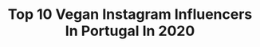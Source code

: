 ---
title: Top 10 Vegan Instagram Influencers In Portugal In 2020
description: >-
  Find top vegan Instagram influencers in Portugal in 2020. Most popular hashtags: #vegan #foodblogger #plantbased #vegangirlsdoitbetter.
platform: Instagram
profiles:
  - username: "nour.livia"
    fullname: >-
      Nour Livia
    location: "Portugal"
    followers: 22522
    engagement: 379
    commentsToLikes: 0.048590
    avatar: "https://scontent-amt2-1.cdninstagram.com/v/t51.2885-19/s320x320/81039931_182297352852401_6563399812920639488_n.jpg?_nc_ht=scontent-amt2-1.cdninstagram.com&_nc_ohc=yL7HdGrvZZcAX_mb6LB&oh=9f81723f0fd21ecfc09cee61b5d0569a&oe=5EB7BDE0"
    verified: false
    hashtags: "#veganuary"
  - username: "alhofrances"
    fullname: >-
      Nuno Mota
    location: "Portugal"
    followers: 33934
    engagement: 275
    commentsToLikes: 0.139032
    avatar: "https://scontent-lhr8-1.cdninstagram.com/v/t51.2885-19/s320x320/43729384_2318647861704879_6219063389923049472_n.jpg?_nc_ht=scontent-lhr8-1.cdninstagram.com&_nc_ohc=QJUaWOHNQewAX-xbsAN&oh=56eb7e4b5e4e12e0754023de43f0a2dc&oe=5EBB21C8"
    verified: false
    hashtags: "#fermentofermipan, #damnvegandoughnuts, #youguysrock, #bolodeabacaxi"
  - username: "camilaganon"
    fullname: >-
      C A M I L A   G A N O N
    location: "Portugal"
    followers: 36946
    engagement: 205
    commentsToLikes: 0.051571
    avatar: "https://scontent-lht6-1.cdninstagram.com/v/t51.2885-19/s320x320/75210462_438709000152002_639563249334878208_n.jpg?_nc_ht=scontent-lht6-1.cdninstagram.com&_nc_ohc=k6wBBaOQiLsAX-Z3RVb&oh=e6adad406e4b72245bd0d662de13b028&oe=5EBB22FE"
    verified: false
    hashtags: "#vegangirlsdoitbetter, #plantbased, #vegan, #coronavirus"
  - username: "valeriagorelova"
    fullname: >-
      Нутрициолог & Welness Coach
    location: "Portugal"
    followers: 3470
    engagement: 2000
    commentsToLikes: 0.076515
    avatar: "https://instagram.ficn3-1.fna.fbcdn.net/v/t51.2885-19/s320x320/71833104_2032659563503536_7681336876166283264_n.jpg?_nc_ht=instagram.ficn3-1.fna.fbcdn.net&_nc_ohc=4sY76jVrZ5AAX9WCxvc&oh=2161666f7e2faabbaaebeb0825d4efb1&oe=5EAFCD6F"
    verified: false
    hashtags: ""
  - username: "cozinhalternativa"
    fullname: >-
      Van Machado
    location: "Portugal"
    followers: 32789
    engagement: 311
    commentsToLikes: 0.017273
    avatar: "https://scontent-ams4-1.cdninstagram.com/v/t51.2885-19/s320x320/81171450_822922004843450_3150262961478565888_n.jpg?_nc_ht=scontent-ams4-1.cdninstagram.com&_nc_ohc=byaDdVJM1FUAX_lZyzl&oh=32635e775a347d0d38db07608f5060be&oe=5EBAE108"
    verified: false
    hashtags: "#earth, #actionoverwords, #ethicsoverhabits, #mesmerized"
  - username: "thewiildgypsy"
    fullname: >-
      𓆙 𓂀 ✧ तितली ✧𓆣𓆃
    location: "Portugal"
    followers: 20046
    engagement: 491
    commentsToLikes: 0.009253
    avatar: "https://scontent-lhr8-1.cdninstagram.com/v/t51.2885-19/s320x320/87417986_153214829030255_978713945999147008_n.jpg?_nc_ht=scontent-lhr8-1.cdninstagram.com&_nc_ohc=C-7cEPh-148AX8Vb2Uo&oh=9a73a93c5c3aab8e999fc6a621b345ae&oe=5EBD7A40"
    verified: false
    hashtags: "#tattoo, #red, #rose, #ocean"
  - username: "miguelthevegan"
    fullname: >-
      Miguel
    location: "Portugal"
    followers: 19609
    engagement: 200
    commentsToLikes: 0.088603
    avatar: "https://scontent-hkt1-1.cdninstagram.com/v/t51.2885-19/s320x320/80057042_2496846350635472_121295928047960064_n.jpg?_nc_ht=scontent-hkt1-1.cdninstagram.com&_nc_ohc=ucrYrRLXuDwAX93xb28&oh=017c67aa27b465e27c5c4a5e8a4e884e&oe=5E99A007"
    verified: false
    hashtags: "#wholefoods, #energyboost, #emotions, #musclegain"
  - username: "thetolerantcook"
    fullname: >-
      Kristína Suchánková
    location: "Portugal"
    followers: 11752
    engagement: 989
    commentsToLikes: 0.115992
    avatar: "https://scontent-lhr8-1.cdninstagram.com/v/t51.2885-19/s320x320/25036324_136677687010476_501202677485535232_n.jpg?_nc_ht=scontent-lhr8-1.cdninstagram.com&_nc_ohc=5vNaTNT-ZdAAX-JN6ig&oh=080f2edd49f4d8614804733fba4ef1c8&oe=5EBAA286"
    verified: false
    hashtags: "#tolerantnarestauracia, #thestoryofacake, #glutenfee, #summervibesonly"
  - username: "gabriellaspbrooks"
    fullname: >-
      Gabriella Brooks
    location: "Portugal"
    followers: 10824
    engagement: 496
    commentsToLikes: 0.043814
    avatar: "https://scontent-atl3-1.cdninstagram.com/v/t51.2885-19/s320x320/73398058_550741928819617_2840714244570218496_n.jpg?_nc_ht=scontent-atl3-1.cdninstagram.com&_nc_ohc=8VWPF0o8LL4AX8w26Sv&oh=8c0bf84ca93f314448d1dc22ecdd93b2&oe=5EB87323"
    verified: false
    hashtags: "#diydessert, #veganrecipes, #vegan, #foodie"
  - username: "therealmislawchuk"
    fullname: >-
      Tyler Mislawchuk
    location: "Portugal"
    followers: 8408
    engagement: 1530
    commentsToLikes: 0.013553
    avatar: "https://scontent-ams4-1.cdninstagram.com/v/t51.2885-19/s320x320/73533256_746112459195764_6327685221667831808_n.jpg?_nc_ht=scontent-ams4-1.cdninstagram.com&_nc_ohc=txNOiI-1iVUAX_61sqN&oh=e4c0555e69717be5576d8bc6107d4bf2&oe=5EBA7107"
    verified: true
    hashtags: "#ride, #swim, #94forward, #nike"
---